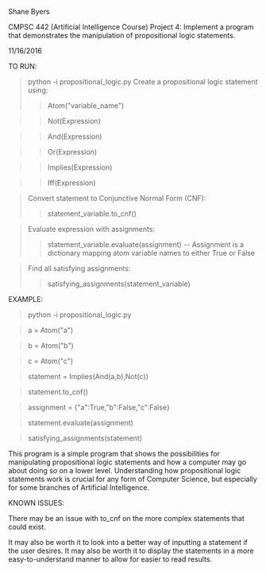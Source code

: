 Shane Byers

CMPSC 442 (Artificial Intelligence Course) Project 4: Implement a program that demonstrates the manipulation of propositional logic statements.

11/16/2016

TO RUN: 
>  python -i propositional_logic.py
>  Create a propositional logic statement using:
>>    Atom("variable_name")

>>    Not(Expression)

>>    And(Expression)

>>    Or(Expression)

>>    Implies(Expression)

>>    Iff(Expression)

>  Convert statement to Conjunctive Normal Form (CNF):
>>    statement_variable.to_cnf()

>  Evaluate expression with assignments:
>>    statement_variable.evaluate(assignment) -- Assignment is a dictionary mapping atom variable names to either True or False

>  Find all satisfying assignments:
>>    satisfying_assignments(statement_variable)
    
EXAMPLE:
>  python -i propositional_logic.py

>  a = Atom("a")

>  b = Atom("b")

>  c = Atom("c")

>  statement = Implies(And(a,b),Not(c))

>  statement.to_cnf()

>  assignment = {"a":True,"b":False,"c":False}

>  statement.evaluate(assignment)

>  satisfying_assignments(statement)
  
This program is a simple program that shows the possibilities for manipulating propositional logic statements and how a computer may go about doing so on a lower level. Understanding how propositional logic statements work is crucial for any form of Computer Science, but especially for some branches of Artificial Intelligence.
    
  

KNOWN ISSUES:

There may be an issue with to_cnf on the more complex statements that could exist.

It may also be worth it to look into a better way of inputting a statement if the user desires. It may also be worth it to display the statements in a more easy-to-understand manner to allow for easier to read results.
